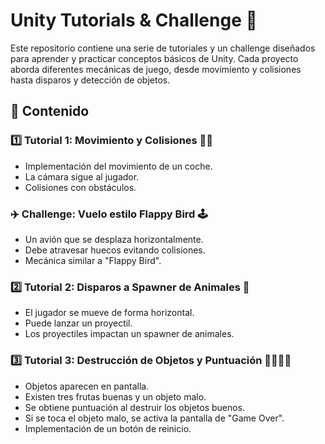 # Unity Tutorials & Challenge 🚀

Este repositorio contiene una serie de tutoriales y un challenge diseñados para aprender y practicar conceptos básicos de Unity. Cada proyecto aborda diferentes mecánicas de juego, desde movimiento y colisiones hasta disparos y detección de objetos.

## 📌 Contenido

### 1️⃣ Tutorial 1: Movimiento y Colisiones 🚗💨
- Implementación del movimiento de un coche.
- La cámara sigue al jugador.
- Colisiones con obstáculos.

### ✈️ Challenge: Vuelo estilo Flappy Bird 🕹️
- Un avión que se desplaza horizontalmente.
- Debe atravesar huecos evitando colisiones.
- Mecánica similar a "Flappy Bird".

### 2️⃣ Tutorial 2: Disparos a Spawner de Animales 🎯
- El jugador se mueve de forma horizontal.
- Puede lanzar un proyectil.
- Los proyectiles impactan un spawner de animales.

### 3️⃣ Tutorial 3: Destrucción de Objetos y Puntuación 🍏🍉🍓❌
- Objetos aparecen en pantalla.
- Existen tres frutas buenas y un objeto malo.
- Se obtiene puntuación al destruir los objetos buenos.
- Si se toca el objeto malo, se activa la pantalla de "Game Over".
- Implementación de un botón de reinicio.



